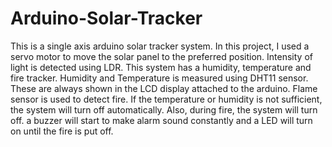 # Arduino-Solar-Tracker
This is a single axis arduino solar tracker system. In this project, I used a servo motor to move the solar panel to the preferred position. Intensity of light is detected using LDR. This system has a humidity, temperature and fire tracker. Humidity and Temperature is measured using DHT11 sensor. These are always shown in the LCD display attached to the arduino. Flame sensor is used to detect fire. If the temperature or humidity is not sufficient, the system will turn off automatically. Also, during fire, the system will turn off. a buzzer will start to make alarm sound constantly and a LED will turn on until the fire is put off.
